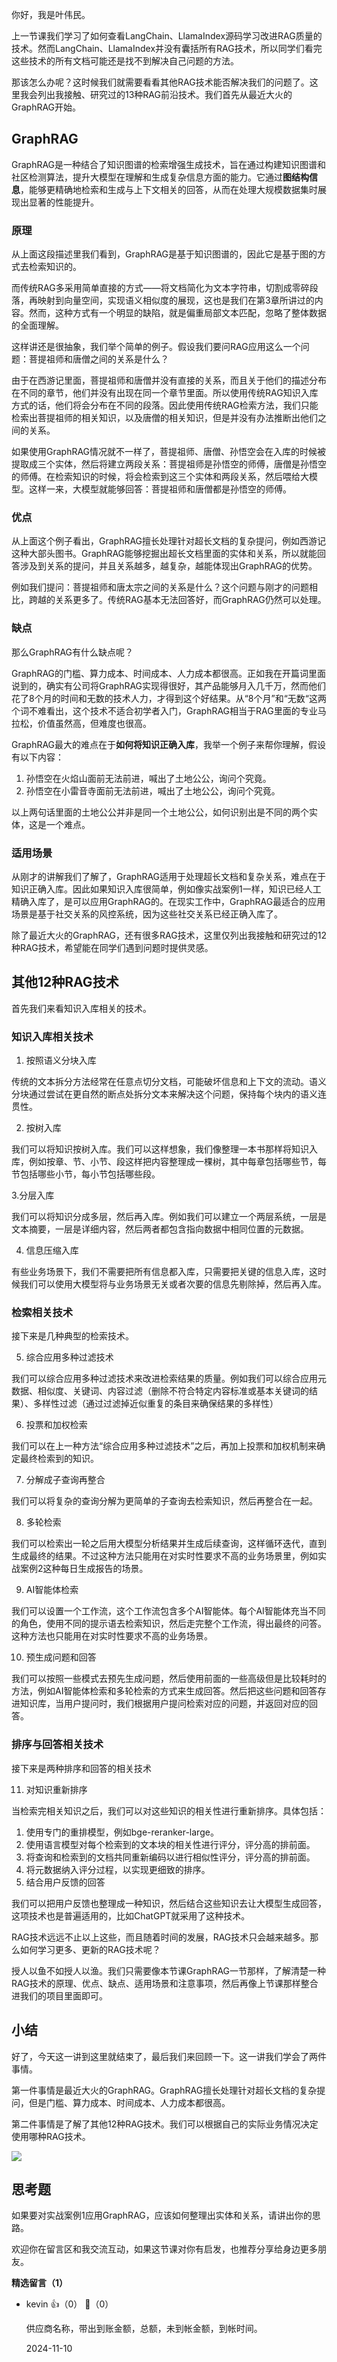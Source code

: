 你好，我是叶伟民。

上一节课我们学习了如何查看LangChain、LlamaIndex源码学习改进RAG质量的技术。然而LangChain、LlamaIndex并没有囊括所有RAG技术，所以同学们看完这些技术的所有文档可能还是找不到解决自己问题的方法。

那该怎么办呢？这时候我们就需要看看其他RAG技术能否解决我们的问题了。这里我会列出我接触、研究过的13种RAG前沿技术。我们首先从最近大火的GraphRAG开始。

## GraphRAG

GraphRAG是一种结合了知识图谱的检索增强生成技术，旨在通过构建知识图谱和社区检测算法，提升大模型在理解和生成复杂信息方面的能力。它通过**图结构信息**，能够更精确地检索和生成与上下文相关的回答，从而在处理大规模数据集时展现出显著的性能提升。

### 原理

从上面这段描述里我们看到，GraphRAG是基于知识图谱的，因此它是基于图的方式去检索知识的。

而传统RAG多采用简单直接的方式——将文档简化为文本字符串，切割成零碎段落，再映射到向量空间，实现语义相似度的展现，这也是我们在第3章所讲过的内容。然而，这种方式有一个明显的缺陷，就是偏重局部文本匹配，忽略了整体数据的全面理解。

这样讲还是很抽象，我们举个简单的例子。假设我们要问RAG应用这么一个问题：菩提祖师和唐僧之间的关系是什么？

由于在西游记里面，菩提祖师和唐僧并没有直接的关系，而且关于他们的描述分布在不同的章节，他们并没有出现在同一个章节里面。所以使用传统RAG知识入库方式的话，他们将会分布在不同的段落。因此使用传统RAG检索方法，我们只能检索出菩提祖师的相关知识，以及唐僧的相关知识，但是并没有办法推断出他们之间的关系。

如果使用GraphRAG情况就不一样了，菩提祖师、唐僧、孙悟空会在入库的时候被提取成三个实体，然后将建立两段关系：菩提祖师是孙悟空的师傅，唐僧是孙悟空的师傅。在检索知识的时候，将会检索到这三个实体和两段关系，然后喂给大模型。这样一来，大模型就能够回答：菩提祖师和唐僧都是孙悟空的师傅。

### 优点

从上面这个例子看出，GraphRAG擅长处理针对超长文档的复杂提问，例如西游记这种大部头图书。GraphRAG能够挖掘出超长文档里面的实体和关系，所以就能回答涉及到关系的提问，并且关系越多，越复杂，越能体现出GraphRAG的优势。

例如我们提问：菩提祖师和唐太宗之间的关系是什么？这个问题与刚才的问题相比，跨越的关系更多了。传统RAG基本无法回答好，而GraphRAG仍然可以处理。

### 缺点

那么GraphRAG有什么缺点呢？

GraphRAG的门槛、算力成本、时间成本、人力成本都很高。正如我在开篇词里面说到的，确实有公司将GraphRAG实现得很好，其产品能够月入几千万，然而他们花了8个月的时间和无数的技术人力，才得到这个好结果。从“8个月”和“无数“这两个词不难看出，这个技术不适合初学者入门，GraphRAG相当于RAG里面的专业马拉松，价值虽然高，但难度也很高。

GraphRAG最大的难点在于**如何将知识正确入库**，我举一个例子来帮你理解，假设有以下内容：

1. 孙悟空在火焰山面前无法前进，喊出了土地公公，询问个究竟。
2. 孙悟空在小雷音寺面前无法前进，喊出了土地公公，询问个究竟。

以上两句话里面的土地公公并非是同一个土地公公，如何识别出是不同的两个实体，这是一个难点。

### 适用场景

从刚才的讲解我们了解了，GraphRAG适用于处理超长文档和复杂关系，难点在于知识正确入库。因此如果知识入库很简单，例如像实战案例1一样，知识已经人工精确入库了，是可以应用GraphRAG的。在现实工作中，GraphRAG最适合的应用场景是基于社交关系的风控系统，因为这些社交关系已经正确入库了。

除了最近大火的GraphRAG，还有很多RAG技术，这里仅列出我接触和研究过的12种RAG技术，希望能在同学们遇到问题时提供灵感。

## 其他12种RAG技术

首先我们来看知识入库相关的技术。

### 知识入库相关技术

1. 按照语义分块入库

传统的文本拆分方法经常在任意点切分文档，可能破坏信息和上下文的流动。语义分块通过尝试在更自然的断点处拆分文本来解决这个问题，保持每个块内的语义连贯性。

2. 按树入库

我们可以将知识按树入库。我们可以这样想象，我们像整理一本书那样将知识入库，例如按章、节、小节、段这样把内容整理成一棵树，其中每章包括哪些节，每节包括哪些小节，每小节包括哪些段。

3.分层入库

我们可以将知识分成多层，然后再入库。例如我们可以建立一个两层系统，一层是文本摘要，一层是详细内容，然后两者都包含指向数据中相同位置的元数据。

4. 信息压缩入库

有些业务场景下，我们不需要把所有信息都入库，只需要把关键的信息入库，这时候我们可以使用大模型将与业务场景无关或者次要的信息先剔除掉，然后再入库。

### 检索相关技术

接下来是几种典型的检索技术。

5. 综合应用多种过滤技术

我们可以综合应用多种过滤技术来改进检索结果的质量。例如我们可以综合应用元数据、相似度、关键词、内容过滤（删除不符合特定内容标准或基本关键词的结果）、多样性过滤（通过过滤掉近似重复的条目来确保结果的多样性）

6. 投票和加权检索

我们可以在上一种方法“综合应用多种过滤技术”之后，再加上投票和加权机制来确定最终检索到的知识。

7. 分解成子查询再整合

我们可以将复杂的查询分解为更简单的子查询去检索知识，然后再整合在一起。

8. 多轮检索

我们可以检索出一轮之后用大模型分析结果并生成后续查询，这样循环迭代，直到生成最终的结果。不过这种方法只能用在对实时性要求不高的业务场景里，例如实战案例2这种每日生成报告的场景。

9. AI智能体检索

我们可以设置一个工作流，这个工作流包含多个AI智能体。每个AI智能体充当不同的角色，使用不同的提示语去检索知识，然后走完整个工作流，得出最终的问答。这种方法也只能用在对实时性要求不高的业务场景。

10. 预生成问题和回答

我们可以按照一些模式去预先生成问题，然后使用前面的一些高级但是比较耗时的方法，例如AI智能体检索和多轮检索的方式来生成回答。然后把这些问题和回答存进知识库，当用户提问时，我们根据用户提问检索对应的问题，并返回对应的回答。

### 排序与回答相关技术

接下来是两种排序和回答的相关技术

11. 对知识重新排序

当检索完相关知识之后，我们可以对这些知识的相关性进行重新排序。具体包括：

1. 使用专门的重排模型，例如bge-reranker-large。
2. 使用语言模型对每个检索到的文本块的相关性进行评分，评分高的排前面。
3. 将查询和检索到的文档共同重新编码以进行相似性评分，评分高的排前面。
4. 将元数据纳入评分过程，以实现更细致的排序。
5. 结合用户反馈的回答

我们可以把用户反馈也整理成一种知识，然后结合这些知识去让大模型生成回答，这项技术也是普遍适用的，比如ChatGPT就采用了这种技术。

RAG技术远远不止以上这些，而且随着时间的发展，RAG技术只会越来越多。那么如何学习更多、更新的RAG技术呢？

授人以鱼不如授人以渔。我们只需要像本节课GraphRAG一节那样，了解清楚一种RAG技术的原理、优点、缺点、适用场景和注意事项，然后再像上节课那样整合进我们的项目里面即可。

## 小结

好了，今天这一讲到这里就结束了，最后我们来回顾一下。这一讲我们学会了两件事情。

第一件事情是最近大火的GraphRAG。GraphRAG擅长处理针对超长文档的复杂提问，但是门槛、算力成本、时间成本、人力成本都很高。

第二件事情是了解了其他12种RAG技术。我们可以根据自己的实际业务情况决定使用哪种RAG技术。

![](https://static001.geekbang.org/resource/image/77/f9/77d1c19dac085b81a95aed49017001f9.jpg?wh=2604x2476)

## 思考题

如果要对实战案例1应用GraphRAG，应该如何整理出实体和关系，请讲出你的思路。

欢迎你在留言区和我交流互动，如果这节课对你有启发，也推荐分享给身边更多朋友。
<div><strong>精选留言（1）</strong></div><ul>
<li><span>kevin</span> 👍（0） 💬（0）<p>供应商名称，带出到账金额，总额，未到帐金额，到帐时间。</p>2024-11-10</li><br/>
</ul>